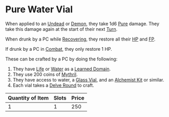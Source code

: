 # Pure Water Vial

When applied to an [Undead](../../../Resources%20for%20GMs/Creatures/Creature%20Types/Undead.md) or [Demon](../../../Resources%20for%20GMs/Creatures/Creature%20Types/Demon.md), they take 1d6 [Pure](../../../Game%20Procedures/Combat/Damage%20Types/Pure.md) damage. They take this damage again at the start of their next [Turn](../../../Game%20Procedures/Core%20Procedures/Turn.md).

When drunk by a PC while [Recovering](../../../Game%20Procedures/Exploration/Delving.md#Recover), they restore all their [HP](../../../Player%20Characters/Derived%20Statistics/Health%20Points.md) and [FP](../../../Player%20Characters/Derived%20Statistics/Fatigue%20Points.md).

If drunk by a PC in [Combat](../../../Game%20Procedures/Combat/Combat.md), they only restore 1 HP.

These can be crafted by a PC by doing the following:

1. They have [Life](../../../Magic/Spells/Spell%20Domains/Life.md) or [Water](../../../Magic/Spells/Spell%20Domains/Water.md) as a [Learned Domain](../../../Magic/Spellcasting/Spell%20Learning/Learned%20Domains.md).
2. They use 200 coins of [Mythril](../../../Magic/Spellcasting/Mythril.md).
3. They have access to water, a [Glass Vial](../10%20Coins/Glass%20Vial.md), and an [Alchemist Kit](../50%20Coins/Alchemist%20Kit.md) or similar.
4. Each vial takes a [Delve Round](../../../Game%20Procedures/Core%20Procedures/Round.md#Delve%20Round) to craft.

| Quantity of Item | Slots | Price |
| ---------------- | ----- | ----- |
| 1                | 1     | 250   |
